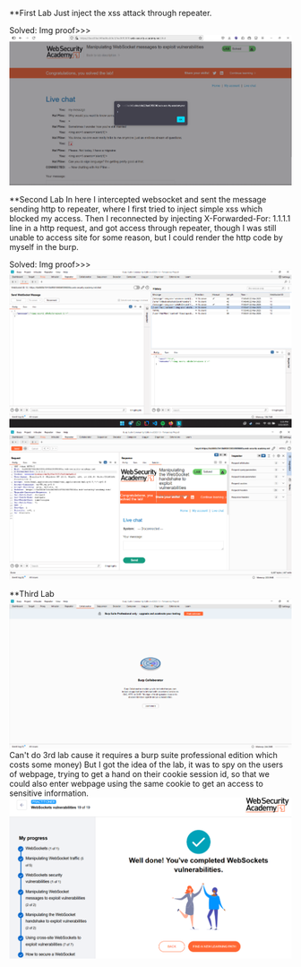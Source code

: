 **First Lab
Just inject the xss attack through repeater. 

Solved: Img proof>>> ![](lab1.png)

**Second Lab
In here I intercepted websocket and sent the message sending http to repeater, where I first tried to inject simple xss which blocked my access. 
Then I reconnected by injecting X-Forwarded-For: 1.1.1.1 line in a http request, and got access through repeater, though I was still unable to access site for some reason, but I could render the http code by myself in the burp.

Solved: Img proof>>> ![](lab2repeater.png)
![](lab2res.png)

**Third Lab
![](notfree.png)
Can't do 3rd lab cause it requires a burp suite professional edition which costs some money)
But I got the idea of the lab, it was to spy on the users of webpage, trying to get a hand on their cookie session id, so that we could also enter webpage using the same cookie to get an access to sensitive information.
![](firstpartofhw.png)

